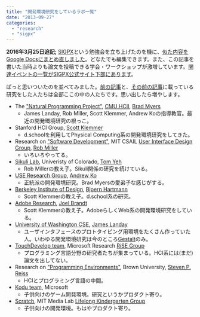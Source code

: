 ```yaml
---
title: "開発環境研究をしているラボ一覧"
date: "2013-09-27"
categories: 
  - "research"
  - "sigpx"
---
```


**2016年3月25日追記;** [SIGPX](http://sigpx.org)という勉強会を立ち上げたのを機に、[似た内容をGoogle Docsにまとめ直しました](https://docs.google.com/document/d/176yfANBFr0txgYJSROFPEdGkPwXhicrP9YZu_bJlgyg/edit)。どなたでも編集できます。また、この記事を書いた当時よりも論文を投稿できる学会・ワークショップが激増しています。[関連イベントの一覧がSIGPX公式サイト下部にあります](http://sigpx.org/#related-events)。

ぱっと思いついたのを並べてみました。[前の記事](http://junkato.jp/ja/blog/2013/09/16/devenv-research-hci-retreat/ "“開発環境の研究”とは？ / HCI編 補遺")と、[その前の記事](http://junkato.jp/ja/blog/2012/11/21/devenv-research-hci/ "“開発環境の研究”とは？ / HCI編")に載っている研究をした人たちは全部ここの中の人たちです。思い出したら増やします。

- The ["Natural Programming Project"](http://www.cs.cmu.edu/~NatProg/), [CMU HCII](http://www.hcii.cmu.edu/), [Brad Myers](http://www.cs.cmu.edu/~bam/)
    - James Landay, Rob Miller, Scott Klemmer, Andrew Koの指導教官。最近の開発環境研究の根っこ。
- Stanford HCI Group, [Scott Klemmer](http://hci.stanford.edu/srk/)
    - d.schoolを利用してPhysical Computing系の開発環境研究をしてきた。
- Research on ["Software Development"](http://groups.csail.mit.edu/uid/research.shtml#soft), MIT CSAIL [User Interface Design Group](http://uid.csail.mit.edu/), [Rob Miller](http://people.csail.mit.edu/rcm/)
    - いろいろやってる。
- [Sikuli Lab](http://lab.sikuli.org/about/), Univeristy of Colorado, [Tom Yeh](http://tomyeh.info/)
    - Rob Millerの教え子。Sikuli関係の研究を続けている。
- [USE Research Group](http://usegroup.ischool.uw.edu/), [Andrew Ko](http://faculty.washington.edu/ajko/)
    - 正統派の開発環境研究。Brad Myersの愛弟子な感じがする。
- [Berkeley Institute of Design](http://bid.berkeley.edu/), [Bjoern Hartmann](http://www.cs.berkeley.edu/~bjoern/)
    - Scott Klemmerの教え子。d.school系の研究。
- [Adobe Research](http://www.adobe.com/technology.html), [Joel Brandt](http://www.adobe.com/technology/people/san-francisco/joel-brandt.html)
    - Scott Klemmerの教え子。AdobeらしくWeb系の開発環境研究をしている。
- [University of Washington CSE](http://www.cs.washington.edu/), [James Landay](http://homes.cs.washington.edu/~landay/)
    - ユーザインタフェースのプロトタイピング用環境をたくさん作っていた人。いわゆる開発環境研究は今のところ[Gestalt](http://research.microsoft.com/apps/pubs/default.aspx?id=141330)のみ。
- [TouchDevelop team](http://research.microsoft.com/en-us/projects/touchdevelop/), Microsoft Research [RiSE Group](http://research.microsoft.com/en-us/groups/rise/default.aspx)
    - プログラミング言語分野の研究者たちが集まっている。HCI系には(まだ)論文を出してない。
- Research on ["Programming Environments"](http://cs.brown.edu/~spr/research/env.html), Brown University, [Steven P. Reiss](http://cs.brown.edu/~spr/)
    - HCIとプログラミング言語の中間。
- [Kodu team](http://research.microsoft.com/en-us/projects/kodu/), Microsoft
    - 子供向けのゲーム開発環境。研究というかプロダクト寄り。
- [Scratch](http://scratch.mit.edu/), MIT Media Lab [Lifelong Kindergarten Group](http://llk.media.mit.edu/)
    - 子供向けの開発環境。もはやプロダクト寄り。

